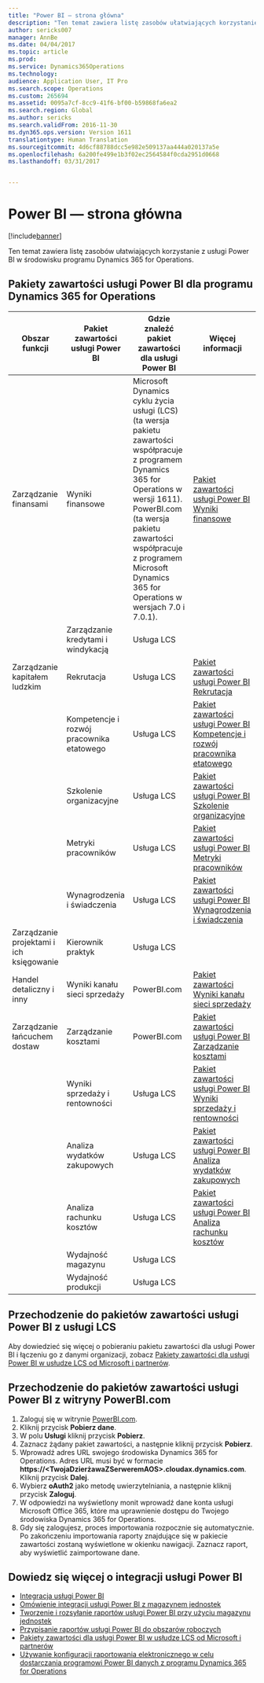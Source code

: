 ```yaml
---
title: "Power BI — strona główna"
description: "Ten temat zawiera listę zasobów ułatwiających korzystanie z usługi Power BI w środowisku programu Dynamics 365 for Operations."
author: sericks007
manager: AnnBe
ms.date: 04/04/2017
ms.topic: article
ms.prod: 
ms.service: Dynamics365Operations
ms.technology: 
audience: Application User, IT Pro
ms.search.scope: Operations
ms.custom: 265694
ms.assetid: 0095a7cf-8cc9-41f6-bf00-b59868fa6ea2
ms.search.region: Global
ms.author: sericks
ms.search.validFrom: 2016-11-30
ms.dyn365.ops.version: Version 1611
translationtype: Human Translation
ms.sourcegitcommit: 4d6cf88788dcc5e982e509137aa444a020137a5e
ms.openlocfilehash: 6a200fe499e1b3f02ec2564584f0cda2951d0668
ms.lasthandoff: 03/31/2017


---
```


# <a name="power-bi-home-page"></a>Power BI — strona główna

[!include[banner](../includes/banner.md)]


Ten temat zawiera listę zasobów ułatwiających korzystanie z usługi Power BI w środowisku programu Dynamics 365 for Operations.

<a name="power-bi-content-for-dynamics-365-for-operations"></a>Pakiety zawartości usługi Power BI dla programu Dynamics 365 for Operations
------------------------------------------------

| **Obszar funkcji**                  | **Pakiet zawartości usługi Power BI**                          | **Gdzie znaleźć pakiet zawartości dla usługi Power BI**                                                                                                                                                                                         | **Więcej informacji**                                                                                                                                                               |
|-----------------------------------|-----------------------------------------------|--------------------------------------------------------------------------------------------------------------------------------------------------------------------------------------------------------------------------------|------------------------------------------------------------------------------------------------------------------------------------------------------------------------------|
| Zarządzanie finansami              | Wyniki finansowe                         | Microsoft Dynamics cyklu życia usługi (LCS) (ta wersja pakietu zawartości współpracuje z programem Dynamics 365 for Operations w wersji 1611). PowerBI.com (ta wersja pakietu zawartości współpracuje z programem Microsoft Dynamics 365 for Operations w wersjach 7.0 i 7.0.1). | [Pakiet zawartości usługi Power BI Wyniki finansowe](financial-performance-power-bi-content-pack.md)                                               |
|                                   | Zarządzanie kredytami i windykacją             | Usługa LCS                                                                                                                                                                                                                            |                                                                                                                                                                              |
| Zarządzanie kapitałem ludzkim          | Rekrutacja                            | Usługa LCS                                                                                                                                                                                                                            | [Pakiet zawartości usługi Power BI Rekrutacja](recruiting-analysis-power-bi-content-pack.md)                                                       |
|                                   | Kompetencje i rozwój pracownika etatowego | Usługa LCS                                                                                                                                                                                                                            | [Pakiet zawartości usługi Power BI Kompetencje i rozwój pracownika etatowego](employee-competencies-and-development-analysis-power-bi-content-pack.md) |
|                                   | Szkolenie organizacyjne               | Usługa LCS                                                                                                                                                                                                                            | [Pakiet zawartości usługi Power BI Szkolenie organizacyjne](organizational-training-analysis-power-bi-content-pack.md)                             |
|                                   | Metryki pracowników                             | Usługa LCS                                                                                                                                                                                                                            | [Pakiet zawartości usługi Power BI Metryki pracowników](workforce-analysis-power-bi-content-pack.md)                                                 |
|                                   | Wynagrodzenia i świadczenia             | Usługa LCS                                                                                                                                                                                                                            | [Pakiet zawartości usługi Power BI Wynagrodzenia i świadczenia](compensation-and-benefits-analysis-power-bi-content-pack.md)                         |
| Zarządzanie projektami i ich księgowanie | Kierownik praktyk                              | Usługa LCS                                                                                                                                                                                                                            |                                                                                                                                                                              |
| Handel detaliczny i inny               | Wyniki kanału sieci sprzedaży                    | PowerBI.com                                                                                                                                                                                                                    | [Pakiet zawartości Wyniki kanału sieci sprzedaży](retail-channel-performance-dashboard-power-bi-data.md)                 |
| Zarządzanie łańcuchem dostaw           | Zarządzanie kosztami                               | PowerBI.com                                                                                                                                                                                                                    |  [Pakiet zawartości usługi Power BI Zarządzanie kosztami](cost-management-content-pack.md)                                                          |
|                                   | Wyniki sprzedaży i rentowności           | Usługa LCS                                                                                                                                                                                                                            | [Pakiet zawartości usługi Power BI Wyniki sprzedaży i rentowności](sales-profitability-performance-content-pack.md)          |
|                                   | Analiza wydatków zakupowych                       | Usługa LCS                                                                                                                                                                                                                            | [Pakiet zawartości usługi Power BI Analiza wydatków zakupowych](purchase-content-pack-for-power-bi.md)                                                 |
|                                   | Analiza rachunku kosztów                      | Usługa LCS                                                                                                                                                                                                                            | [Pakiet zawartości usługi Power BI Analiza rachunku kosztów](cost-accounting-analysis-content-pack.md)                                         |
|                                   | Wydajność magazynu                         | Usługa LCS                                                                                                                                                                                                                            |                                                                                                                                                                              |
|                                   | Wydajność produkcji                        | Usługa LCS                                                                                                                                                                                                                            |                                                                                                                                                                              |

## <a name="access-power-bi-content-from-lcs"></a>Przechodzenie do pakietów zawartości usługi Power BI z usługi LCS
Aby dowiedzieć się więcej o pobieraniu pakietu zawartości dla usługi Power BI i łączeniu go z danymi organizacji, zobacz [Pakiety zawartości dla usługi Power BI w usłudze LCS od Microsoft i partnerów](power-bi-content-microsoft-partners.md).

## <a name="access-power-bi-content-from-powerbicom"></a>Przechodzenie do pakietów zawartości usługi Power BI z witryny PowerBI.com
1.  Zaloguj się w witrynie [PowerBI.com](https://www.powerbi.com/).
2.  Kliknij przycisk **Pobierz dane**.
3.  W polu **Usługi** kliknij przycisk **Pobierz**.
4.  Zaznacz żądany pakiet zawartości, a następnie kliknij przycisk **Pobierz**.
5.  Wprowadź adres URL swojego środowiska Dynamics 365 for Operations. Adres URL musi być w formacie **https://&lt;TwojaDzierżawaZSerweremAOS&gt;.cloudax.dynamics.com**. Kliknij przycisk **Dalej**.
6.  Wybierz **oAuth2** jako metodę uwierzytelniania, a następnie kliknij przycisk **Zaloguj**.
7.  W odpowiedzi na wyświetlony monit wprowadź dane konta usługi Microsoft Office 365, które ma uprawnienie dostępu do Twojego środowiska Dynamics 365 for Operations.
8.  Gdy się zalogujesz, proces importowania rozpocznie się automatycznie. Po zakończeniu importowania raporty znajdujące się w pakiecie zawartości zostaną wyświetlone w okienku nawigacji. Zaznacz raport, aby wyświetlić zaimportowane dane.

## <a name="learn-more-about-the-power-bi-integration"></a>Dowiedz się więcej o integracji usługi Power BI
-   [Integracja usługi Power BI](power-bi-integration.md)
-   [Omówienie integracji usługi Power BI z magazynem jednostek](power-bi-integration-entity-store.md)
-   [Tworzenie i rozsyłanie raportów usługi Power BI przy użyciu magazynu jednostek](author-distribute-power-bi-reports.md)
-   [Przypisanie raportów usługi Power BI do obszarów roboczych](pin-power-bi-reports.md)
-   [Pakiety zawartości dla usługi Power BI w usłudze LCS od Microsoft i partnerów](power-bi-content-microsoft-partners.md)
-   [Używanie konfiguracji raportowania elektronicznego w celu dostarczania programowi Power BI danych z programu Dynamics 365 for Operations](general-electronic-reporting-report-configuration-get-data-powerbi.md)







